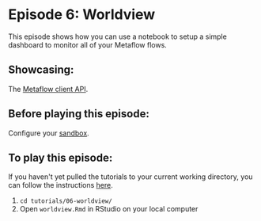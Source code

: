 # Episode 6: Worldview

This episode shows how you can use a notebook to setup a simple dashboard to monitor all of your Metaflow flows.

## Showcasing:

The [Metaflow client API](../../../metaflow/client.md).

## Before playing this episode:

Configure your [sandbox](../../../metaflow-on-aws/metaflow-sandbox.md).

## To play this episode:

If you haven't yet pulled the tutorials to your current working directory, you can follow the instructions [here](../#pull-tutorials).

1. `cd tutorials/06-worldview/`
2. Open `worldview.Rmd` in RStudio on your local computer
